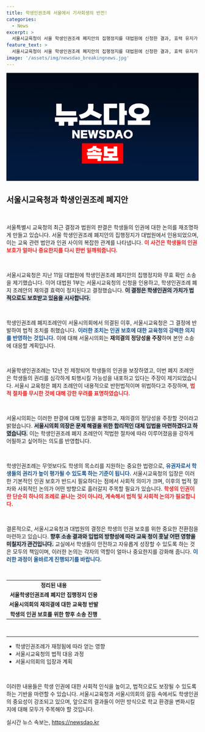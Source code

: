 ```yaml
---
title: 학생인권조례 서울에서 기사회생의 반전!
categories:
  - News
excerpt: >
  서울시교육청이 서울 학생인권조례 폐지안의 집행정지를 대법원에 신청한 결과, 효력 유지가 인용됐다. 이로 인해 학생인권조례는 본안 소송 판결이 나올 때까지 다시 효력을 가지게 되었는데, 이에 대한 서울시의회의 반발도 이어지고 있다.
feature_text: >
  서울시교육청이 서울 학생인권조례 폐지안의 집행정지를 대법원에 신청한 결과, 효력 유지가 인용됐다. 이로 인해 학생인권조례는 본안 소송 판결이 나올 때까지 다시 효력을 가지게 되었는데, 이에 대한 서울시의회의 반발도 이어지고 있다.
image: '/assets/img/newsdao_breakingnews.jpg'
---
```


<p><img src="/assets/img/newsdao_breakingnews.jpg" alt="cryptoinkorea 속보" /></p>

<h2 data-ke-size="size26">서울시교육청과 학생인권조례 폐지안</h2>

<p data-ke-size="size16">&nbsp;</p>

<p>서울특별시 교육청의 최근 결정과 법원의 판결은 학생들의 인권에 대한 논의를 재조명하게 만들고 있습니다. 서울 학생인권조례 폐지안의 집행정지가 대법원에서 인용되었으며, 이는 교육 관련 법안과 인권 사이의 복잡한 관계를 나타냅니다. <b><span style="color: #ee2323;">이 사건은 학생들의 인권 보호가 얼마나 중요한지를 다시 한번 일깨워줍니다.</span></b></p>

<p><br></p>

<p>서울시교육청은 지난 11일 대법원에 학생인권조례 폐지안의 집행정지와 무효 확인 소송을 제기했습니다. 이어 대법원 1부는 서울시교육청의 신청을 인용하고, 학생인권조례 폐지 조례안의 재의결 효력이 정지된다고 결정했습니다. <b><span style="background-color: #21538527;">이 결정은 학생인권의 가치가 법적으로도 보호받고 있음을 시사합니다.</span></b></p>

<p><br></p>

<p>학생인권조례 폐지조례안이 서울시의회에서 의결된 이후, 서울시교육청은 그 결정에 반발하여 법적 조치를 취했습니다. <b><span style="color: #1a5490;">이러한 조치는 인권 보호에 대한 교육청의 강력한 의지를 반영하는 것입니다.</span></b> 이에 대해 서울시의회는 <b>재의결의 정당성을 주장</b>하며 본안 소송에 대응할 계획입니다.</p>

<p data-ke-size="size16">&nbsp;</p>

<p>서울학생인권조례는 12년 전 제정되어 학생들의 인권을 보장하였고, 이번 폐지 조례안은 학생들의 권리를 심각하게 퇴행시킬 가능성을 내포하고 있다는 주장이 제기되었습니다. 서울시 교육청은 폐지 조례안이 내용적으로 반헌법적이며 위법하다고 주장하며, <b><span style="color: #ee2323;">법적 절차를 무시한 것에 대해 강한 우려를 표명하였습니다.</span></b></p>

<p><br></p>

<p>서울시의회는 이러한 판결에 대해 입장을 표명하고, 재의결의 정당성을 주장할 것이라고 밝혔습니다. <b><span style="background-color: #21538527;">서울시의회 의장은 문제 해결을 위한 합리적인 대체 입법을 마련하겠다고 하였습니다.</span></b> 이는 학생인권조례 폐지 조례안이 적법한 절차에 따라 이루어졌음을 강하게 어필하고 싶어하는 의도를 반영합니다.</p>

<p data-ke-size="size16">&nbsp;</p>

<p>학생인권조례는 무엇보다도 학생의 목소리를 지원하는 중요한 법령으로, <b><span style="color: #1a5490;">유권자로서 학생들의 권리가 높이 평가될 수 있도록 하는 기준이 됩니다.</span></b> 서울시교육청의 입장은 이러한 기본적인 인권 보호가 반드시 필요하다는 점에서 사회적 의미가 크며, 이후의 법적 절차와 사회적인 논의가 어떤 방향으로 흘러갈지 주목할 필요가 있습니다. <b><span style="color: #ee2323;">학생의 인권이란 단순히 하나의 조례로 끝나는 것이 아니라, 계속해서 법적 및 사회적 논의가 필요합니다.</span></b></p>

<p data-ke-size="size16">&nbsp;</p>

<p>결론적으로, 서울시교육청과 대법원의 결정은 학생의 인권 보호를 위한 중요한 전환점을 마련하고 있습니다. <b><span style="background-color: #21538527;">향후 소송 결과와 입법의 방향성에 따라 교육 청이 훗날 어떤 영향을 미칠지가 관건입니다.</span></b> 교실에서 학생들이 안전하고 자유롭게 성장할 수 있도록 하는 것은 모두의 책임이며, 이러한 논의는 각자의 역할이 얼마나 중요한지를 강화해 줍니다. <b><span style="color: #1a5490;">이러한 과정이 올바르게 진행되기를 바랍니다.</span></b> </p>

<p data-ke-size="size16">&nbsp;</p> 

<table>
<tr>
<td style="text-align: center; height: 17px;"><b>정리된 내용</b></td>
</tr>
<tr>
<td style="text-align: center; height: 17px;"><b>서울학생인권조례 폐지안 집행정지 인용</b></td>
</tr>
<tr>
<td style="text-align: center; height: 17px;"><b>서울시의회의 재의결에 대한 교육청 반발</b></td>
</tr>
<tr>
<td style="text-align: center; height: 17px;"><b>학생의 인권 보호를 위한 향후 소송 진행</b></td>
</tr>
</table>

<p data-ke-size="size16">&nbsp;</p> 

<hr> 

<ul>
<li>학생인권조례가 재정됨에 따라 얻는 영향</li>
<li>서울시교육청의 법적 대응 과정</li>
<li>서울시의회의 입장과 계획</li>
</ul> 

<p data-ke-size="size16">&nbsp;</p> 

<p>이러한 내용들은 학생 인권에 대한 사회적 인식을 높이고, 법적으로도 보장될 수 있도록 하는 기반을 마련할 수 있습니다. 서울시교육청과 서울시의회의 갈등 속에서도 학생인권의 중요성이 강조되고 있으며, 앞으로의 결과들이 어떤 방식으로 학교 환경을 변화시킬지에 대해 모두가 주목해야 할 것입니다.</p>
실시간 뉴스 속보는, <a href="https://newsdao.kr" rel="dofollow">https://newsdao.kr</a>


